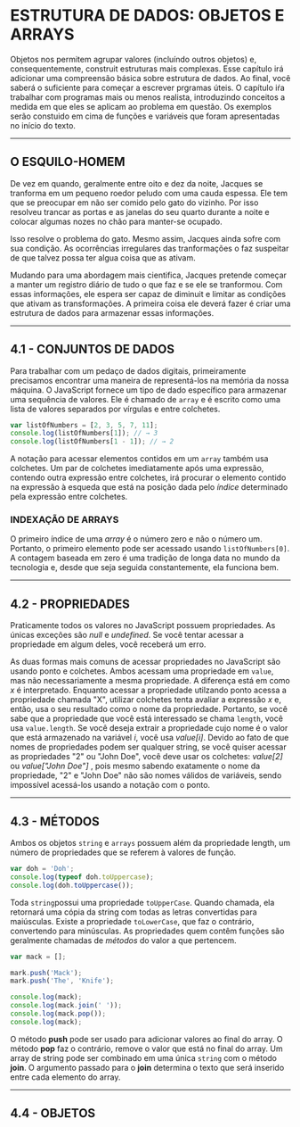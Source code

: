 # ESTRUTURA DE DADOS: OBJETOS E ARRAYS

Objetos nos permitem agrupar valores (incluíndo outros objetos) e, consequentemente, construit estruturas mais complexas. Esse capítulo irá adicionar uma compreensão básica sobre estrutura de dados. Ao final, você saberá o suficiente para começar a escrever prgramas úteis. O capítulo iŕa trabalhar com programas mais ou menos realista, introduzindo conceitos a medida em que eles se aplicam ao problema em questão. Os exemplos serão constuido em cima de funções e variáveis que foram apresentadas no início do texto.

---

## O ESQUILO-HOMEM

De vez em quando, geralmente entre oito e dez da noite, Jacques se tranforma em um pequeno roedor peludo com uma cauda espessa. Ele tem que se preocupar em não ser comido pelo gato do vizinho. Por isso resolveu trancar as portas e as janelas do seu quarto durante a noite e colocar algumas nozes no chão para manter-se ocupado.

Isso resolve o problema do gato. Mesmo assim, Jacques ainda sofre com sua condição. As ocorrências irregulares das tranformações o faz suspeitar de que talvez possa ter algua coisa que as ativam.

Mudando para uma abordagem mais cientifica, Jacques pretende começar a manter um registro diário de tudo o que faz e se ele se tranformou. Com essas informações, ele espera ser capaz de diminuit e limitar as condições que ativam as transformações. A primeira coisa ele deverá fazer é criar uma estrutura de dados para armazenar essas informações.

---

## 4.1 - CONJUNTOS DE DADOS

Para trabalhar com um pedaço de dados digitais, primeiramente precisamos encontrar uma maneira de representá-los na memória da nossa máquina. O JavaScript fornece um tipo de dado específico para armazenar uma sequência de valores. Ele é chamado de `array` e é escrito como uma lista de valores separados por vírgulas e entre colchetes.

```js
var listOfNumbers = [2, 3, 5, 7, 11];
console.log(listOfNumbers[1]); // → 3
console.log(listOfNumbers[1 - 1]); // → 2
```

A notação para acessar elementos contidos em um `array` também usa colchetes. Um par de colchetes imediatamente após uma expressão, contendo outra expressão entre colchetes, irá procurar o elemento contido na expressão à esqueda que está na posição dada pelo _índice_ determinado pela expressão entre colchetes.

### INDEXAÇÃO DE ARRAYS

O primeiro índice de uma _array_ é o número zero e não o número um. Portanto, o primeiro elemento pode ser acessado usando `listOfNumbers[0]`. A contagem baseada em zero é uma tradição de longa data no mundo da tecnologia e, desde que seja seguida constantemente, ela funciona bem.

---

## 4.2 - PROPRIEDADES

Praticamente todos os valores no JavaScript possuem propriedades. As únicas exceções são _null_ e _undefined_. Se você tentar acessar a propriedade em algum deles, você receberá um erro.

As duas formas mais comuns de acessar propriedades no JavaScript são usando ponto e colchetes. Ambos acessam uma propriedade em `value`, mas não necessariamente a mesma propriedade. A diferença está em como _x_ é interpretado. Enquanto acessar a propriedade utilzando ponto acessa a propriedade chamada "X", utilizar colchetes tenta avaliar a expressão _x_ e, então, usa o seu resultado como o nome da propriedade. Portanto, se você sabe que a propriedade que você está interessado se chama `length`, você usa `value.length`. Se você deseja extrair a propriedade cujo nome é o valor que está armazenado na variável _i_, você usa _value[i]_. Devido ao fato de que nomes de propriedades podem ser qualquer string, se você quiser acessar as propriedades "2" ou "John Doe", você deve usar os colchetes: _value[2]_ ou _value["John Doe"]_ , pois mesmo sabendo exatamente o nome da propriedade, "2" e "John Doe" não são nomes válidos de variáveis, sendo
impossível acessá-los usando a notação com o ponto.

---

## 4.3 - MÉTODOS

Ambos os objetos `string` e `arrays` possuem além da propriedade length, um número de propriedades que se referem à valores de função.

```js
var doh = 'Doh';
console.log(typeof doh.toUppercase);
console.log(doh.toUppercase());
```

Toda `string`possui uma propriedade `toUpperCase`. Quando chamada, ela retornará uma cópia da string com todas as letras convertidas para maiúsculas. Existe a propriedade `toLowerCase`, que faz o contrário, convertendo para minúsculas. As propriedades quem contêm funções são geralmente chamadas de _métodos_ do valor a que pertencem.

```js
var mack = [];

mark.push('Mack');
mark.push('The', 'Knife');

console.log(mack);
console.log(mack.join(' '));
console.log(mack.pop());
console.log(mack);
```

O método **push** pode ser usado para adicionar valores ao final do array. O método **pop** faz o contrário, remove o valor que está no final do array. Um array de string pode ser combinado em uma única `string` com o método **join**. O argumento passado para o **join** determina o texto que será inserido entre cada elemento do array.

---

## 4.4 - OBJETOS
